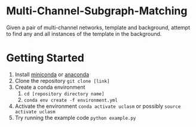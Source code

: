 # Multi-Channel-Subgraph-Matching
Given a pair of multi-channel networks, template and background, attempt to find any and all instances of the template in the background.

# Getting Started

1. Install [miniconda](https://docs.conda.io/en/latest/miniconda.html) or [anaconda](http://docs.anaconda.com/anaconda/install/)
2. Clone the repository `git clone [link]`
3. Create a conda environment
    1. `cd [repository directory name]`
    2. `conda env create -f environment.yml`
4. Activate the environment `conda activate uclasm` or possibly `source activate uclasm`
5. Try running the example code `python example.py`
